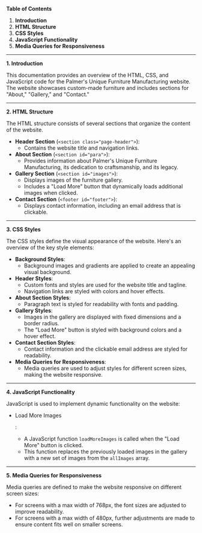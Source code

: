 **Table of Contents**

1. **Introduction**
2. **HTML Structure**
3. **CSS Styles**
4. **JavaScript Functionality**
5. **Media Queries for Responsiveness**

------

**1. Introduction**

This documentation provides an overview of the HTML, CSS, and JavaScript code for the Palmer's Unique Furniture Manufacturing website. The website showcases custom-made furniture and includes sections for "About," "Gallery," and "Contact."

------

**2. HTML Structure**

The HTML structure consists of several sections that organize the content of the website.

- **Header Section** (`<section class="page-header">`):
  - Contains the website title and navigation links.
- **About Section** (`<section id="para">`):
  - Provides information about Palmer's Unique Furniture Manufacturing, its dedication to craftsmanship, and its legacy.
- **Gallery Section** (`<section id="images">`):
  - Displays images of the furniture gallery.
  - Includes a "Load More" button that dynamically loads additional images when clicked.
- **Contact Section** (`<footer id="footer">`):
  - Displays contact information, including an email address that is clickable.

------

**3. CSS Styles**

The CSS styles define the visual appearance of the website. Here's an overview of the key style elements:

- **Background Styles**:
  - Background images and gradients are applied to create an appealing visual background.
- **Header Styles**:
  - Custom fonts and styles are used for the website title and tagline.
  - Navigation links are styled with colors and hover effects.
- **About Section Styles**:
  - Paragraph text is styled for readability with fonts and padding.
- **Gallery Styles**:
  - Images in the gallery are displayed with fixed dimensions and a border radius.
  - The "Load More" button is styled with background colors and a hover effect.
- **Contact Section Styles**:
  - Contact information and the clickable email address are styled for readability.
- **Media Queries for Responsiveness**:
  - Media queries are used to adjust styles for different screen sizes, making the website responsive.

------

**4. JavaScript Functionality**

JavaScript is used to implement dynamic functionality on the website:

- Load More Images

  :

  - A JavaScript function `loadMoreImages` is called when the "Load More" button is clicked.
  - This function replaces the previously loaded images in the gallery with a new set of images from the `allImages` array.

------

**5. Media Queries for Responsiveness**

Media queries are defined to make the website responsive on different screen sizes:

- For screens with a max width of 768px, the font sizes are adjusted to improve readability.
- For screens with a max width of 480px, further adjustments are made to ensure content fits well on smaller screens.
